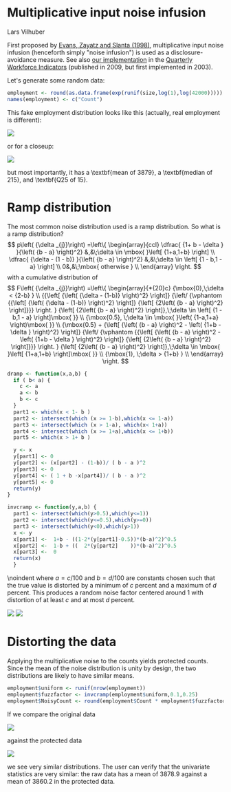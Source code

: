 # Multiplicative input noise infusion
Lars Vilhuber  


First proposed by [Evans, Zayatz and Slanta (1998)](http://www.jos.nu/Articles/abstract.asp?article=144537), multiplicative input noise infusion (henceforth simply "noise infusion") is used as a disclosure-avoidance measure. See also [our implementation](https://ideas.repec.org/h/nbr/nberch/0485.html) in the [Quarterly Workforce Indicators](http://lehd.ces.census.gov/data) (published in 2009, but first implemented in 2003).

Let's generate some random data:

```r
employment <- round(as.data.frame(exp(runif(size,log(1),log(42000)))))
names(employment) <- c("Count")
```

This fake employment distribution looks like this (actually, real employment is different):

![](rampdist_files/figure-html/unnamed-chunk-3-1.png)<!-- -->

or for a closeup:

![](rampdist_files/figure-html/unnamed-chunk-4-1.png)<!-- -->

but most importantly, it has a \textbf{mean of 3879}, a \textbf{median of 215}, and \textbf{Q25 of 15}.

# Ramp distribution
The most common noise distribution used is a ramp distribution.
So what is a ramp distribution?
$$
	p\left( {\delta _{j}}\right) =\left\{
			\begin{array}{ccl} 
			\dfrac{ {1+ b - \delta } }{\left( {b - a} \right)^2}
					&,&\;\delta \in \mbox{ }\left[ {1+a,1+b} \right] \\ 
				\dfrac{ {\delta - (1 - b)} }{\left( {b - a} \right)^2} 
				&,&\;\delta \in \left[ {1 - b,1 - a} \right] \\ 
				0&,&\;\mbox{ otherwise } \\
				 \end{array}
		\right. 
$$
with a cumulative distribution of
$$
		F\left( {\delta _{j}}\right) =\left\{ 
				\begin{array}{*{20}c}
				{\mbox{0},\;\delta < {2-b} } \\ 
				{{\left[ {\left( {\delta - (1-b)} \right)^2} \right]} 
				  {\left/ {\vphantom {{\left[ {\left( {\delta - (1-b)} \right)^2} \right]} 
				  {\left[ {2\left( {b - a} \right)^2} \right]}}} \right. } {\left[ {2\left( {b - a} \right)^2} \right]},\;\delta \in \left[ {1 - b,1 - a} \right]\mbox{ }} \\
				  {\mbox{0.5}, \;\delta \in \mbox{ }\left( {1-a,1+a} \right)\mbox{ }} \\
				  {\mbox{0.5} + {\left[ {\left( {b - a} \right)^2 - \left( {1+b - \delta } \right)^2} \right]}
				  {\left/ {\vphantom {{\left[ {\left( {b - a} \right)^2 - \left( {1+b - \delta } \right)^2} \right]}
				  {\left[ {2\left( {b - a} \right)^2} \right]}}} \right. } {\left[ {2\left( {b - a} \right)^2} \right]},\;\delta \in \mbox{ }\left[ {1+a,1+b} \right]\mbox{ 
					}} \\ 
					{\mbox{1}, \;\delta > {1+b} } \\ \end{array}
					\right. 
$$
		

```r
dramp <- function(x,a,b) {
  if ( b< a) {
    c <- a
    a <- b
    b <- c
  }
  part1 <- which(x < 1- b )
  part2 <- intersect(which (x >= 1-b),which(x <= 1-a))
  part3 <- intersect(which (x > 1-a), which(x< 1+a))
  part4 <- intersect(which (x >= 1+a),which(x <= 1+b))
  part5 <- which(x > 1+ b )

  y <- x
  y[part1] <- 0
  y[part2] <- (x[part2] - (1-b))/ ( b - a )^2
  y[part3] <- 0
  y[part4] <- ( 1 + b -x[part4])/ ( b - a )^2
  y[part5] <- 0
  return(y)
}

invcramp <- function(y,a,b) {
  part1 <- intersect(which(y>0.5),which(y<=1))
  part2 <- intersect(which(y<=0.5),which(y>=0))
  part3 <- intersect(which(y<0),which(y>1))
  x <- y
  x[part1] <-  1+b - ((1-2*(y[part1]-0.5))*(b-a)^2)^0.5
  x[part2] <-  1-b + ((  2*(y[part2]    ))*(b-a)^2)^0.5
  x[part3] <-  0
  return(x)
  }
```


\noindent where $a={c}/{100}$ and $b={d}/{100}$ are constants chosen
		such that the true value is distorted by a minimum of $c$ percent and a
		maximum of $d$ percent. This produces a random noise factor centered around 1 with
		distortion of at least $c$ and at most $d$ percent.
		
![](rampdist_files/figure-html/plot_ramp-1.png)<!-- -->
![](rampdist_files/figure-html/plot_cum_ramp-1.png)<!-- -->

# Distorting the data

Applying the multiplicative noise to the counts yields protected counts. Since the mean of the noise distribution is unity by design, the two distributions are likely to have similar means. 

```r
employment$uniform <- runif(nrow(employment))
employment$fuzzfactor <- invcramp(employment$uniform,0.1,0.25)
employment$NoisyCount <- round(employment$Count * employment$fuzzfactor,0)
```

If we compare the original data 

![](rampdist_files/figure-html/unnamed-chunk-6-1.png)<!-- -->

against the protected data

![](rampdist_files/figure-html/unnamed-chunk-7-1.png)<!-- -->

we see very similar distributions. The user can verify that the univariate statistics are very similar: the raw data has a mean of 3878.9 against a mean of  3860.2  in the protected data.
